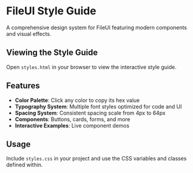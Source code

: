 # FileUI Style Guide

A comprehensive design system for FileUI featuring modern components and visual effects.

## Viewing the Style Guide

Open `styles.html` in your browser to view the interactive style guide.

## Features

- **Color Palette**: Click any color to copy its hex value
- **Typography System**: Multiple font styles optimized for code and UI
- **Spacing System**: Consistent spacing scale from 4px to 64px
- **Components**: Buttons, cards, forms, and more
- **Interactive Examples**: Live component demos

## Usage

Include `styles.css` in your project and use the CSS variables and classes defined within.